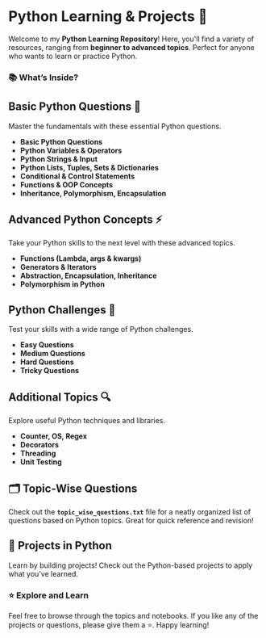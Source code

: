 # Python Learning & Projects 🚀

Welcome to my **Python Learning Repository**! Here, you'll find a variety of resources, ranging from **beginner to advanced topics**. Perfect for anyone who wants to learn or practice Python. 

### 📚 **What’s Inside?**





## Basic Python Questions 🔰
Master the fundamentals with these essential Python questions.


- **Basic Python Questions**  
- **Python Variables & Operators**
- **Python Strings & Input**
- **Python Lists, Tuples, Sets & Dictionaries**
- **Conditional & Control Statements**
- **Functions & OOP Concepts**  
- **Inheritance, Polymorphism, Encapsulation**




## Advanced Python Concepts ⚡
Take your Python skills to the next level with these advanced topics.

- **Functions (Lambda, args & kwargs)**
- **Generators & Iterators**
- **Abstraction, Encapsulation, Inheritance**
- **Polymorphism in Python**





## Python Challenges 🎯
Test your skills with a wide range of Python challenges.

- **Easy Questions**  
- **Medium Questions**  
- **Hard Questions**  
- **Tricky Questions**





## Additional Topics 🔍
Explore useful Python techniques and libraries.

- **Counter, OS, Regex**
- **Decorators**
- **Threading**
- **Unit Testing**





## 🗂️ **Topic-Wise Questions**
Check out the **`topic_wise_questions.txt`** file for a neatly organized list of questions based on Python topics. Great for quick reference and revision!





## 🚀 **Projects in Python**
Learn by building projects! Check out the Python-based projects to apply what you’ve learned.



### ⭐ **Explore and Learn**
Feel free to browse through the topics and notebooks. If you like any of the projects or questions, please give them a ⭐️. Happy learning!
